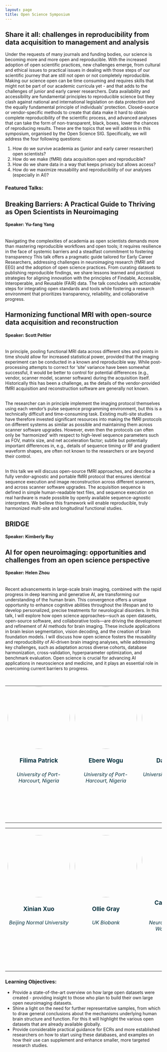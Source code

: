 ```yaml
---
layout: page
title: Open Science Symposium
---
```


## Share it all: challenges in reproducibility from data acquisition to management and analysis 
<!-- #### WHEN: 15:15-16:30 (GMT+9), June 24 (Monday)
#### LOCATION: Hall D 2 -->

Under the requests of many journals and funding bodies, our science is becoming more and more open and reproducible. With the increased adoption of open scientific practices, new challenges emerge, from cultural and ethical issues to practical issues in dealing with those steps of our scientific journey that are still not open or not completely reproducible.
Making our science open can be time consuming and requires skills that might not be part of our academic curricula yet - and that adds to the challenges of junior and early career researchers. Data availability and accessibility are fundamental principles to reproducible science but they clash against national and international legislation on data protection and the equally fundamental principle of individuals’ protection.
Closed-source or vendor-specific methods to create that data make it hard to obtain complete reproducibility of the scientific process, and advanced analyses that can take the form of non-transparent, black, boxes, lower the chances of reproducing results.
These are the topics that we will address in this symposium, organised by the Open Science SIG. Specifically, we will address the four following questions:
1. How do we survive academia as (junior and early career researcher) open scientists?
2. How do we make (fMRI) data acquisition open and reproducible?
3. How do we share data in a way that keeps privacy but allows access?
4. How do we maximize reusability and reproducibility of our analyses (especially in AI)?


### Featured Talks: 
## Breaking Barriers: A Practical Guide to Thriving as Open Scientists in Neuroimaging
#### Speaker: Yu-fang Yang 

<br>Navigating the complexities of academia as open scientists demands more than mastering reproducible workflows and open tools; it requires resilience in the face of systemic barriers and a steadfast commitment to fostering transparency
This talk offers a pragmatic guide tailored for Early Career Researchers, addressing challenges in neuroimaging research (fMRI and EEG) and the adoption of open science practices.
From curating datasets to publishing reproducible findings, we share lessons learned and practical strategies for aligning innovation with the principles of Findable, Accessible, Interoperable, and Reusable (FAIR) data.
The talk concludes with actionable steps for integrating open standards and tools while fostering a research environment that prioritizes transparency, reliability, and collaborative progress.
<br>


## Harmonizing functional MRI with open-source data acquisition and reconstruction
#### Speaker: Scott Peltier

<br>In principle, pooling functional MRI data across different sites and points in time should allow for increased statistical power, provided that the imaging experiment can be conducted in a known and reproducible way. While post-processing attempts to correct for ‘site’ variance have been somewhat successful, it would be better to control for potential differences (e.g., vendor, scanner model, scanner software) during the acquisition itself. Historically this has been a challenge, as the details of the vendor-provided fMRI acquisition and reconstruction software are generally not known.<br>

<br>The researcher can in principle implement the imaging protocol themselves using each vendor’s pulse sequence programming environment, but this is a technically difficult and time-consuming task. Existing multi-site studies have therefore invested significant resources into making the fMRI protocols on different systems as similar as possible and maintaining them across scanner software upgrades. However, even then the protocols can often only be ‘harmonized’ with respect to high-level sequence parameters such as FOV, matrix size, and net acceleration factor; subtle but potentially important differences in, e.g., details of sequence timing or RF and gradient waveform shapes, are often not known to the researchers or are beyond their control.<br>

<br>In this talk we will discuss open-source fMRI approaches, and describe a fully vendor-agnostic and portable fMRI protocol that ensures identical sequence execution and image reconstruction across different scanners, and across scanner software upgrades. The acquisition sequence is defined in simple human-readable text files, and sequence execution on real hardware is made possible by openly available sequence-agnostic interpreters. We believe this framework will enable reproducible, truly harmonized multi-site and longitudinal functional studies.<br>

## BRIDGE
#### Speaker: Kimberly Ray



## AI for open neuroimaging: opportunities and challenges from an open science perspective
#### Speaker: Helen Zhou

<br>Recent advancements in large-scale brain imaging, combined with the rapid progress in deep learning and generative AI, are transforming our understanding of the human brain.
This convergence offers a unique opportunity to enhance cognitive abilities throughout the lifespan and to develop personalized, precise treatments for neurological disorders.
In this talk, I will explore how open science approaches—such as open datasets, open-source software, and collaborative tools—are driving the development and refinement of AI methods for brain imaging.
These include applications in brain lesion segmentation, vision decoding, and the creation of brain foundation models.
I will discuss how open science fosters the reusability and reproducibility of AI-driven brain imaging analyses, while addressing key challenges, such as adaptation across diverse cohorts, database harmonization, cross-validation, hyperparameter optimization, and benchmark evaluation.
Open science is crucial for advancing AI applications in neuroscience and medicine, and it plays an essential role in overcoming current barriers to progress.
<br>

<br>


<table class="people">
    <tr class="people">
        <td class="people">
            <a style="display:block; color:#05323F">
            <aside>
            <header>
                <img src="../img/speakers/placeholder.jpg" style="height:200px; border-radius:50%;">
                <h3>Filima Patrick</h3>
                <h6>University of Port-Harcourt, Nigeria</h6>
                <h4>
                <!--
                <a target="_blank" href="https://twitter.com/NaomiGaggi"><i class="fa fa-twitter fa-2x" style="position: relative; top: 0px;text-indent:0px;  vertical-align: middle; margin-left:4px; margin-right:4px;"></i></a>
                <a target="_blank" href="https://github.com/NaomiGaggi"><i class="fa fa-github fa-2x" style="position: relative; top: 0px; text-indent:0px; vertical-align: middle; margin-left:4px; margin-right:4px;"></i></a>
                <a target="_blank" href="https://NaomiGaggi.Wordpress.com"><i class="fa fa-external-link-square fa-2x" style="position: relative; top: 0px;text-indent:0px;  vertical-align: middle; margin-left:4px; margin-right:4px;"></i></a>
                -->
                </h4>
                <br>
            </header>
            </aside>
            </a>
        </td>
        <td class="people">
            <a style="display:block; color:#05323F">
            <aside>
            <header>
                <img src="../img/speakers/placeholder.jpg" style="height:200px; border-radius:50%;">
                <h3>Ebere Wogu</h3>
                <h6>University of Port-Harcourt, Nigeria</h6>
                <h4>
                 <!--
                <a target="_blank" href="https://twitter.com/SubapriyaSuppi1"><i class="fa fa-twitter fa-2x" style="position: relative; top: 0px;text-indent:0px;  vertical-align: middle; margin-left:4px; margin-right:4px;"></i></a>
                <a target="_blank" href="https://github.com/Drpriyasiva"><i class="fa fa-github fa-2x" style="position: relative; top: 0px; text-indent:0px; vertical-align: middle; margin-left:4px; margin-right:4px;"></i></a>
                <a target="_blank" href="https://www.linkedin.com/in/subapriya-suppiah-93375b8b/"><i class="fa fa-external-link-square fa-2x" style="position: relative; top: 0px;text-indent:0px;  vertical-align: middle; margin-left:4px; margin-right:4px;"></i></a>
                -->
                </h4>
                <br>
            </header>
            </aside>
            </a>
        </td>
        <td class="people">
            <a style="display:block; color:#05323F">
            <aside>
            <header>
                <img src="../img/speakers/placeholder.jpg" style="height:200px; border-radius:50%;">
                <h3>Damian Eke</h3>
                <h6>University of Nottingham, UK</h6>
                <h4>
                 <!--
                <a target="_blank" href="https://twitter.com/SubapriyaSuppi1"><i class="fa fa-twitter fa-2x" style="position: relative; top: 0px;text-indent:0px;  vertical-align: middle; margin-left:4px; margin-right:4px;"></i></a>
                <a target="_blank" href="https://github.com/Drpriyasiva"><i class="fa fa-github fa-2x" style="position: relative; top: 0px; text-indent:0px; vertical-align: middle; margin-left:4px; margin-right:4px;"></i></a>
                <a target="_blank" href="https://www.linkedin.com/in/subapriya-suppiah-93375b8b/"><i class="fa fa-external-link-square fa-2x" style="position: relative; top: 0px;text-indent:0px;  vertical-align: middle; margin-left:4px; margin-right:4px;"></i></a>
                -->
                </h4>
                <br>
            </header>
            </aside>
            </a>
        </td>
        <td class="people">
            <a style="display:block; color:#05323F">
            <aside>
            <header>
                <img src="../img/speakers/placeholder.jpg" style="height:200px; border-radius:50%;">
                <h3>Franco Pestilli</h3>
                <h6>Speaker, University of Texas, USA</h6>
                <h4>
                 <!--
                <a target="_blank" href="https://twitter.com/SubapriyaSuppi1"><i class="fa fa-twitter fa-2x" style="position: relative; top: 0px;text-indent:0px;  vertical-align: middle; margin-left:4px; margin-right:4px;"></i></a>
                <a target="_blank" href="https://github.com/Drpriyasiva"><i class="fa fa-github fa-2x" style="position: relative; top: 0px; text-indent:0px; vertical-align: middle; margin-left:4px; margin-right:4px;"></i></a>
                <a target="_blank" href="https://www.linkedin.com/in/subapriya-suppiah-93375b8b/"><i class="fa fa-external-link-square fa-2x" style="position: relative; top: 0px;text-indent:0px;  vertical-align: middle; margin-left:4px; margin-right:4px;"></i></a>
                -->
                </h4>
                <br>
            </header>
            </aside>
            </a>
        </td>
    </tr>
</table>
<table class="people">
    <tr class="people">
        <td class="people">
            <a style="display:block; color:#05323F">
            <aside>
            <header>
                <img src="../img/speaker/placeholder.jpg" style="height:200px; border-radius:50%;">
                <h3>Xinian Xuo</h3>
                <h6>Beijing Normal University</h6>
                <h4>
                 <!--
                <a target="_blank" href="https://twitter.com/sNeuroble"><i class="fa fa-twitter fa-2x" style="position: relative; top: 0px;text-indent:0px;  vertical-align: middle; margin-left:4px; margin-right:4px;"></i></a>
                -->
                </h4>
                <br>
            </header>
            </aside>
            </a>
        </td>
  <td class="people">
            <a style="display:block; color:#05323F">
            <aside>
            <header>
                <img src="../img/speakers/placeholder.jpg" style="height:200px; border-radius:50%;">
                <h3> Ollie Gray</h3>
                <h6> UK Biobank</h6>
                <h4>
                <!--
                <a target="_blank" href="https://twitter.com/vborghesani"><i class="fa fa-twitter fa-2x" style="position: relative; top: 0px;text-indent:0px;  vertical-align: middle; margin-left:4px; margin-right:4px;"></i></a>
                -->
                </h4>
                <br>
            </header>
            </aside>
            </a>
        </td>
        <td class="people">
            <a style="display:block; color:#05323F">
            <aside>
            <header>
                <img src="../img/speakers/placeholder.jpg" style="height:200px; border-radius:50%;">
                <h3> Carina Heller</h3>
                <h6> ENIGMA Neuroendocrinology Working Group</h6>
                <h4>
                <!--
                <a target="_blank" href="https://twitter.com/vborghesani"><i class="fa fa-twitter fa-2x" style="position: relative; top: 0px;text-indent:0px;  vertical-align: middle; margin-left:4px; margin-right:4px;"></i></a>
                -->
                </h4>
                <br>
            </header>
            </aside>
            </a>
        </td>
        <td class="people">
        </td>
    </tr>
</table>


### Learning Objectives:
- Provide a state-of-the-art overview on how large open datasets were created - providing insight to those who plan to build their own large open neuroimaging datasets. 
- Shine a light on the need for further representative samples, from which to draw general conclusions about the mechanisms underlying  human brain structure and function. For this it will highlight the various open datasets that are already available globally.
- Provide considerable practical guidance for ECRs and more established researchers on how to start using these databases, and examples on how their use can supplement and enhance smaller, more targeted research studies. 





